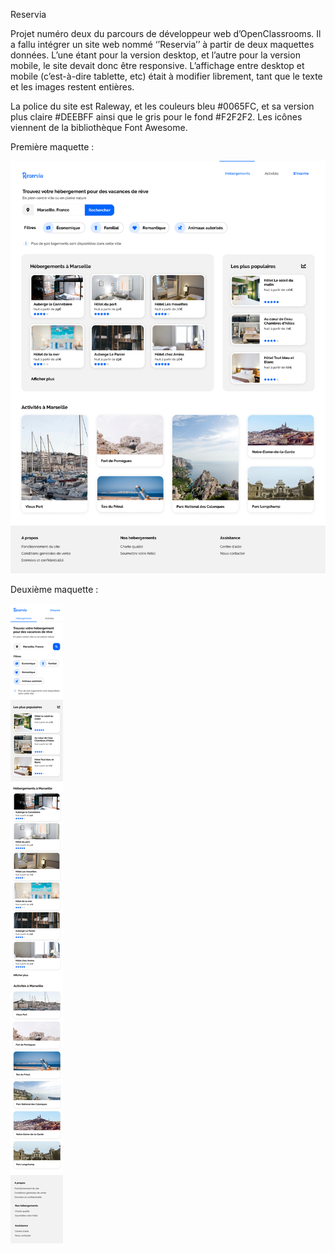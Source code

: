 ﻿Reservia

Projet numéro deux du parcours de développeur web d’OpenClassrooms.
Il a fallu intégrer un site web nommé ‘’Reservia’’ à partir de deux maquettes données. L’une étant pour la version desktop, et l’autre pour la version mobile, le site devait donc être responsive. L’affichage entre desktop et mobile (c’est-à-dire tablette, etc) était à modifier librement, tant que le texte et les images restent entières.

La police du site est Raleway, et les couleurs bleu #0065FC, et sa version plus claire #DEEBFF ainsi que le gris pour le fond #F2F2F2. 
Les icônes viennent de la bibliothèque Font Awesome.

Première maquette :

![alt text](https://github.com/bmakendi/BryanMakendi_2_27072021/blob/main/mockups/Desktop%20-%201.png)

Deuxième maquette :

![alt text](https://github.com/bmakendi/BryanMakendi_2_27072021/blob/main/mockups/iPhone%208%20-%201.png)